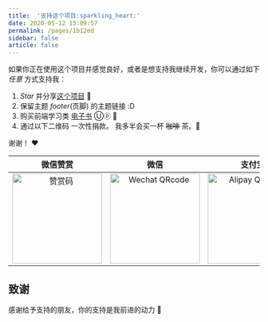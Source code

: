 ```yaml
---
title:  '支持这个项目:sparkling_heart:'
date: 2020-05-12 15:09:57
permalink: /pages/1b12ed
sidebar: false
article: false
---
```


如果你正在使用这个项目并感觉良好，或者是想支持我继续开发，你可以通过如下*任意* 方式支持我：

1. *Star* 并分享[这个项目](https://github.com/xugaoyi/vuepress-theme-vdoing) :rocket:
2. 保留主题 *footer*(页脚) 的主题链接 :D
3. 购买前端学习类 [电子书](https://github.com/xugaoyi/blog-gitalk-comment/issues/57) Ⓤⓟ 💯
4. 通过以下二维码 一次性捐款。 我多半会买一杯 ~~咖啡~~ 茶。:tea:

谢谢！ :heart:

| 微信赞赏 | 微信 | 支付宝 |
| :---: | :---: | :---: |
| <img src="https://cdn.jsdelivr.net/gh/xugaoyi/image_store/blog/20200523131533.jpg" alt="赞赏码" width=180> | <img src="https://cdn.jsdelivr.net/gh/xugaoyi/image_store/blog/20200410113708.jpg" alt="Wechat QRcode" width=180>| <img src="https://cdn.jsdelivr.net/gh/xugaoyi/image_store/blog/20200410113707.jpg" alt="Alipay QRcode" width=180> |

## 致谢
感谢给予支持的朋友，你的支持是我前进的动力 🎉
